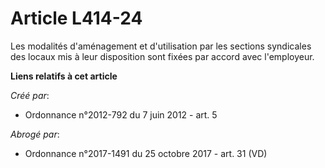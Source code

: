 # Article L414-24

Les modalités d'aménagement et d'utilisation par les sections syndicales des locaux mis à leur disposition sont fixées par
accord avec l'employeur.

**Liens relatifs à cet article**

_Créé par_:

  - Ordonnance n°2012-792 du 7 juin 2012 - art. 5

_Abrogé par_:

  - Ordonnance n°2017-1491 du 25 octobre 2017 - art. 31 (VD)
